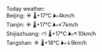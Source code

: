 Today weather:  
Beijing: ☀️ 🌡️+17°C 🌬️4km/h  
Tianjin: ☀️ 🌡️+17°C 🌬️↙7km/h  
Shijiazhuang: ⛅️  🌡️+17°C 🌬️↖10km/h  
Tangshan: ☀️ 🌡️+18°C 🌬️↓9km/h  
